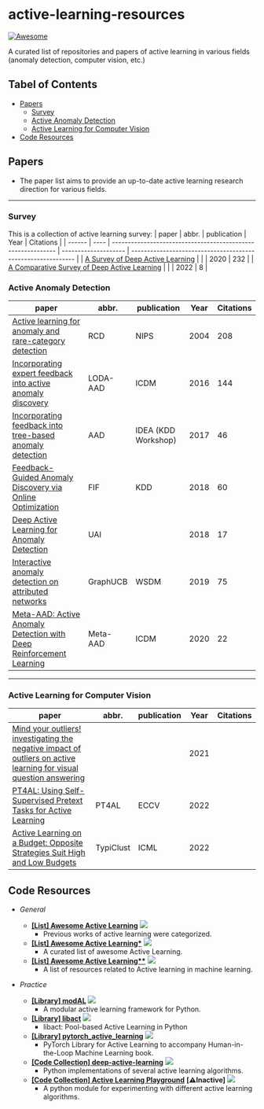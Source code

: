 # active-learning-resources

[![Awesome](https://awesome.re/badge.svg)](https://awesome.re)

A curated list of repositories and papers of active learning in various fields (anomaly detection, computer vision, etc.)

## Tabel of Contents
- [Papers](#papers)
  - [Survey](#survey)
  - [Active Anomaly Detection](#active-anomaly-detection)
  - [Active Learning for Computer Vision](#active-learning-for-computer-vision)
- [Code Resources](#code-resources)
  <!-- - [Active Learning in Natural Language Processing](#natural-language-processing) -->



## Papers
- The paper list aims to provide an up-to-date active learning research direction for various fields.
---
### Survey
This is a collection of active learning survey:
| paper | abbr. | publication                | Year                 | Citations |
| ------ | ---- | ------------------------------------------------------------ | -------------------- | ------------------------------------------------------------ |
| [A Survey of Deep Active Learning](https://arxiv.org/pdf/2009.00236) |  |  |          2020        | 232 |
| [A Comparative Survey of Deep Active Learning](https://arxiv.org/pdf/2203.13450) |  |  |          2022        | 8 |

### Active Anomaly Detection
| paper | abbr. | publication                | Year                 | Citations |
| ------ | ---- | ------------------------------------------------------------ | -------------------- | ------------------------------------------------------------ |
| [Active learning for anomaly and rare-category detection](https://proceedings.neurips.cc/paper/2004/file/8c59fd6fbe0e9793ec2b27971221cace-Paper.pdf) | RCD | NIPS | 2004                 | 208 |
| [Incorporating expert feedback into active anomaly discovery](https://web.engr.oregonstate.edu/~tgd/publications/das-wong-dietterich-fern-emmott-incorporating-expert-feedback-into-active-anomaly-discovery-icdm2016.pdf) | LODA-AAD | ICDM | 2016                 | 144 |
| [Incorporating feedback into tree-based anomaly detection](https://arxiv.org/pdf/1708.09441) | AAD | IDEA (KDD Workshop) | 2017                 | 46 |
| [Feedback-Guided Anomaly Discovery via Online Optimization](https://web.engr.oregonstate.edu/~afern/papers/kdd18-siddiqui.pdf) | FIF | KDD | 2018                 | 60 |
| [Deep Active Learning for Anomaly Detection](https://arxiv.org/pdf/1805.09411) | UAI |  | 2018                 | 17 |
| [Interactive anomaly detection on attributed networks](https://dl.acm.org/doi/pdf/10.1145/3289600.3290964) | GraphUCB | WSDM | 2019                 | 75 |
| [Meta-AAD: Active Anomaly Detection with Deep Reinforcement Learning](https://arxiv.org/abs/2009.07415) | Meta-AAD | ICDM | 2020                 | 22 |
---


### Active Learning for Computer Vision
| paper | abbr. | publication                | Year                 | Citations |
| ------ | ---- | ------------------------------------------------------------ | -------------------- | ------------------------------------------------------------ |
| [Mind your outliers! investigating the negative impact of outliers on active learning for visual question answering](https://arxiv.org/abs/2107.02331) |  |  | 2021                 |  |
| [PT4AL: Using Self-Supervised Pretext Tasks for Active Learning](https://arxiv.org/pdf/2201.07459v3.pdf) | PT4AL | ECCV | 2022                 |  |
| [Active Learning on a Budget: Opposite Strategies Suit High and Low Budgets](https://arxiv.org/pdf/2202.02794v4.pdf) | TypiClust | ICML | 2022                 |  |


## Code Resources
- *General*
  - [**[List] Awesome Active Learning**](https://github.com/SupeRuier/awesome-active-learning) ![](https://img.shields.io/github/stars/SupeRuier/awesome-active-learning?style=social)
    - Previous works of active learning were categorized.
  - [**[List] Awesome Active Learning\***](https://github.com/baifanxxx/awesome-active-learning) ![](https://img.shields.io/github/stars/baifanxxx/awesome-active-learning?style=social)
    - A curated list of awesome Active Learning.
  - [**[List] Awesome Active Learning\*\***](https://github.com/yongjin-shin/awesome-active-learning) ![](https://img.shields.io/github/stars/yongjin-shin/awesome-active-learning?style=social)
    - A list of resources related to Active learning in machine learning.

- *Practice*
  - [**[Library] modAL**](https://github.com/modAL-python/modAL) ![](https://img.shields.io/github/stars/modAL-python/modAL?style=social)
      - A modular active learning framework for Python.
  - [**[Library] libact**](https://github.com/ntucllab/libact) ![](https://img.shields.io/github/stars/ntucllab/libact?style=social)
      - libact: Pool-based Active Learning in Python
  - [**[Library] pytorch_active_learning**](https://github.com/rmunro/pytorch_active_learning) ![](https://img.shields.io/github/stars/rmunro/pytorch_active_learning?style=social)
      - PyTorch Library for Active Learning to accompany Human-in-the-Loop Machine Learning book.
  - [**[Code Collection] deep-active-learning**](https://github.com/ej0cl6/deep-active-learning) ![](https://img.shields.io/github/stars/ej0cl6/deep-active-learning?style=social)
      - Python implementations of several active learning algorithms.
  - [**[Code Collection] Active Learning Playground**](https://github.com/google/active-learning) **[⚠️Inactive]** ![](https://img.shields.io/github/stars/google/active-learning?style=social)
      - A python module for experimenting with different active learning algorithms.

<!-- ### Setup
Conda environment: Install [conda](https://docs.conda.io/en/latest/miniconda.html)
```bash
export PROJECT_DIR=<ABSOLUTE path to the repository root>
# example: export PROJECT_DIR=/home/myusername/repositories/aad
cd $PROJECT_DIR
conda create -n aad python=3.8
conda activate aad
conda install pytorch==1.10.0 torchvision==0.11.1 -c pytorch -y
conda install scikit-learn pandas
pip install -r requirements.txt

# if the following commands do not succeed, update conda
conda env config vars set PYTHONPATH=${PYTHONPATH}:${PROJECT_DIR}
conda env config vars set PROJECT_DIR=${PROJECT_DIR}
conda env config vars set LD_LIBRARY_PATH=${CONDA_PREFIX}/lib:${LD_LIBRARY_PATH}
conda env config vars set CUDA_HOME=${CONDA_PREFIX}
conda env config vars set CUDA_ROOT=${CONDA_PREFIX}
conda deactivate
conda activate aad -->






